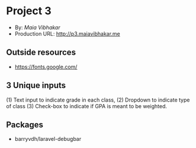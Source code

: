 # Project 3
+ By: *Maia Vibhakar*
+ Production URL: <http://p3.maiavibhakar.me>

## Outside resources
+ <https://fonts.google.com/>


## 3 Unique inputs
(1) Text input to indicate grade in each class, (2) Dropdown to indicate type of class (3) Check-box to indicate if GPA is meant to be weighted.

## Packages
+ barryvdh/laravel-debugbar
